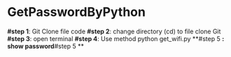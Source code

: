 # GetPasswordByPython

**#step 1**: Git Clone file code
**#step 2**: change directory (cd) to file clone Git
**#step 3**: open terminal
**#step 4**: Use method python get_wifi.py
**#step 5
**: show password**#step 5
**
